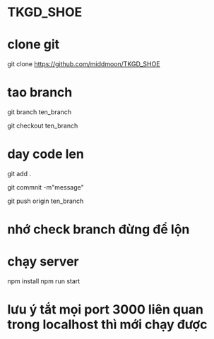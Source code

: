 # TKGD_SHOE

# clone git
git clone https://github.com/middmoon/TKGD_SHOE


# tao branch
git branch ten_branch

git checkout ten_branch


# day code len
git add .

git commnit -m"message"

git push origin ten_branch

# nhớ check branch đừng để lộn

# chạy server
npm install
npm run start

# lưu ý tắt mọi port 3000 liên quan trong localhost thì mới chạy được


